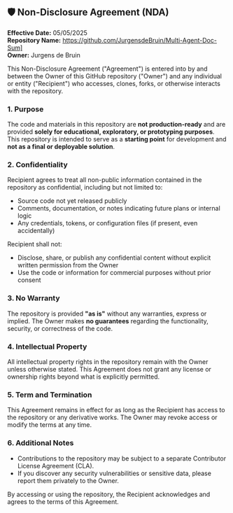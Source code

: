 ## 🛡️ Non-Disclosure Agreement (NDA)

**Effective Date:** 05/05/2025  
**Repository Name:** https://github.com/JurgensdeBruin/Multi-Agent-Doc-Sum]  
**Owner:** Jurgens de Bruin

This Non-Disclosure Agreement ("Agreement") is entered into by and between the Owner of this GitHub repository ("Owner") and any individual or entity ("Recipient") who accesses, clones, forks, or otherwise interacts with the repository.

### 1. Purpose
The code and materials in this repository are **not production-ready** and are provided **solely for educational, exploratory, or prototyping purposes**. This repository is intended to serve as a **starting point** for development and **not as a final or deployable solution**.

### 2. Confidentiality
Recipient agrees to treat all non-public information contained in the repository as confidential, including but not limited to:
- Source code not yet released publicly
- Comments, documentation, or notes indicating future plans or internal logic
- Any credentials, tokens, or configuration files (if present, even accidentally)

Recipient shall not:
- Disclose, share, or publish any confidential content without explicit written permission from the Owner
- Use the code or information for commercial purposes without prior consent

### 3. No Warranty
The repository is provided **"as is"** without any warranties, express or implied. The Owner makes **no guarantees** regarding the functionality, security, or correctness of the code.

### 4. Intellectual Property
All intellectual property rights in the repository remain with the Owner unless otherwise stated. This Agreement does not grant any license or ownership rights beyond what is explicitly permitted.

### 5. Term and Termination
This Agreement remains in effect for as long as the Recipient has access to the repository or any derivative works. The Owner may revoke access or modify the terms at any time.

### 6. Additional Notes
- Contributions to the repository may be subject to a separate Contributor License Agreement (CLA).
- If you discover any security vulnerabilities or sensitive data, please report them privately to the Owner.

By accessing or using the repository, the Recipient acknowledges and agrees to the terms of this Agreement.
